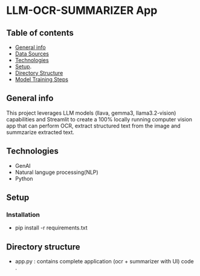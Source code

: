 # LLM-OCR-SUMMARIZER App

## Table of contents
* [General info](#general-info)
* [Data Sources](#data-sources)
* [Technologies](#technologies)
* [Setup](#setup).
* [Directory Structure](#directory-structure)
* [Model Training Steps](#model-training-steps)

## General info
This project leverages LLM models (llava, gemma3, llama3.2-vision) capabilities and Streamlit to create a 100% locally running computer vision app that can perform OCR, extract structured text from the image and summzarize extracted text.

## Technologies
* GenAI
* Natural languge processing(NLP)
* Python

## Setup
### Installation 
* pip install -r requirements.txt

## Directory structure
* app.py : contains complete application (ocr + summarizer with UI) code .
